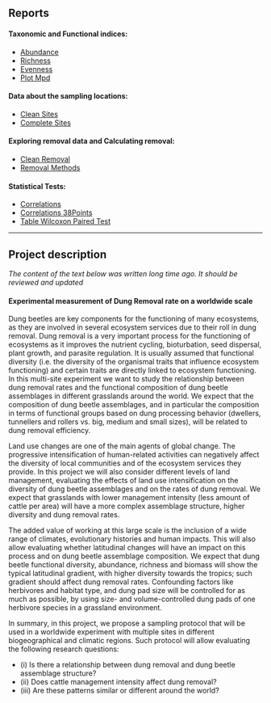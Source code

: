 <!-- 
reps <- gsub("docs/", "", Sys.glob("docs/*"))
repnames <- gsub("\\.", " ", gsub(".html", "", reps))
repnames <- gsub("([[:alpha:]])([[:alpha:]]+)", "\\U\\1\\L\\2", repnames, perl=TRUE)
gitlinks <- paste0("[", repnames, "](https://indradecastro.github.io/globalremoval/docs/", reps, ")")
cat(gitlinks, sep="\n")
-->

## Reports
#### Taxonomic and Functional indices:  
- [Abundance](https://indradecastro.github.io/globalremoval/docs/abundance.html)
- [Richness](https://indradecastro.github.io/globalremoval/docs/richness.html)
- [Evenness](https://indradecastro.github.io/globalremoval/docs/evenness.html)
- [Plot Mpd](https://indradecastro.github.io/globalremoval/docs/plot.mpd.html)

#### Data about the sampling locations:  
- [Clean Sites](https://indradecastro.github.io/globalremoval/docs/clean.sites.html)
- [Complete Sites](https://indradecastro.github.io/globalremoval/docs/complete.sites.html)

#### Exploring removal data and Calculating removal:  
- [Clean Removal](https://indradecastro.github.io/globalremoval/docs/clean.removal.html)
- [Removal Methods](https://indradecastro.github.io/globalremoval/docs/removal.methods.html)

#### Statistical Tests:  
- [Correlations](https://indradecastro.github.io/globalremoval/docs/correlations.html)
- [Correlations 38Points](https://indradecastro.github.io/globalremoval/docs/correlations.38points.html)
- [Table Wilcoxon Paired Test](https://indradecastro.github.io/globalremoval/docs/table.wilcoxon.paired.test.html)


---

## Project description
*The content of the text below was written long time ago. It should be reviewed and updated*  

#### Experimental measurement of Dung Removal rate on a worldwide scale

Dung beetles are key components for the functioning of many ecosystems, as they
are involved in several ecosystem services due to their roll in dung removal. Dung
removal is a very important process for the functioning of ecosystems as it improves the
nutrient cycling, bioturbation, seed dispersal, plant growth, and parasite regulation. It is
usually assumed that functional diversity (i.e. the diversity of the organismal traits that
influence ecosystem functioning) and certain traits are directly linked to ecosystem
functioning. In this multi-site experiment we want to study the relationship between
dung removal rates and the functional composition of dung beetle assemblages in
different grasslands around the world. We expect that the composition of dung beetle
assemblages, and in particular the composition in terms of functional groups based on
dung processing behavior (dwellers, tunnellers and rollers vs. big, medium and small
sizes), will be related to dung removal efficiency.  

Land use changes are one of the main agents of global change. The progressive
intensification of human-related activities can negatively affect the diversity of local
communities and of the ecosystem services they provide. In this project we will also
consider different levels of land management, evaluating the effects of land use
intensification on the diversity of dung beetle assemblages and on the rates of dung
removal. We expect that grasslands with lower management intensity (less amount of
cattle per area) will have a more complex assemblage structure, higher diversity and
dung removal rates.  

The added value of working at this large scale is the inclusion of a wide range of
climates, evolutionary histories and human impacts. This will also allow evaluating
whether latitudinal changes will have an impact on this process and on dung beetle
assemblage composition. We expect that dung beetle functional diversity, abundance,
richness and biomass will show the typical latitudinal gradient, with higher diversity
towards the tropics; such gradient should affect dung removal rates. Confounding
factors like herbivores and habitat type, and dung pad size will be controlled for as
much as possible, by using size- and volume-controlled dung pads of one herbivore
species in a grassland environment.  

In summary, in this project, we propose a sampling protocol that will be used in a
worldwide experiment with multiple sites in different biogeographical and climatic
regions. Such protocol will allow evaluating the following research questions:
* (i) Is there a relationship between dung removal and dung beetle assemblage structure?  
* (ii) Does cattle management intensity affect dung removal?  
* (iii) Are these patterns similar or different around the world?
